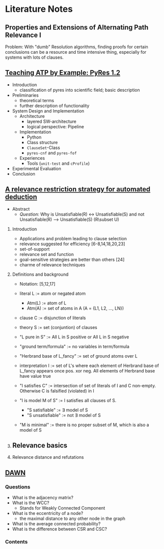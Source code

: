 # Literature Notes


## Properties and Extensions of Alternating Path Relevance I

Problem: With "dumb" Resolution algorithms, finding proofs for certain conclusions can be a resource and time intensive thing, especially for systems with lots of clauses.

## [Teaching ATP by Example: PyRes 1.2](../../../../papers/literature/978-3-030-51054-1.pdf)
- Introduction 
    - classification of pyres into scientific field; basic description
- Preliminaries
    - theoretical terms
    - further description of functionality
- System Design and Implementation
    - Architecture
        - layered SW-architecture
        - logical perspective: Pipeline
    - Implementation
        - Python
        - Class structure        
        - `ClauseSet`-Class
        - `pyres-cnf` and `pyres-fof`
    - Experiences
        - Tools (`unit-test` and `cProfile`)
- Experimental Evaluation
- Conclusion

## [A relevance restriction strategy for automated deduction](../../../../papers/literature/PY03.pdf) 
- Abstract
    - *Question:*
        Why is
        Unsatisfiable(R) <-> Unsatisfiable(S) and not
        Unsatisfiable(R) --> Unsatisfiable(S) (R\subset U)
1.  Introduction
    - Applications and problem leading to clause selection
    - relevance suggested for efficiency [6-8,14,18,20,23]
    - set-of-support
    - relevance set and function
    - goal-sensitive strategies are better than others [24]
    - charme of relevance techniques
2.  Definitions and background 
    - Notation: [5,12,17]
    - literal L := atom or negated atom
        - Atm(L) := atom of L
        - Atm(A) := set of atoms in A (A = {L1, L2, ..., LN})
    - clause C := disjunction of literals
    - theory S := set (conjuntion) of clauses

    - "L pure in S" := All L in S positive or All L in S negative
    - "ground term/formula" := no variables in term/formula
    - "Herbrand base of L_fancy" := set of ground atoms over L
    - interpretation I := set of L's where each element of Herbrand base of L_fancy appears once pos. xor neg. All elements of Herbrand base have value true
    - "I satisfies C" := intersection of set of literals of I and C non-empty. Otherwise C is falsified (violated) in I
    - "I is model M of S" := I satisfies all clauses of S.
      - "S satisfiable" := ∃ model of S
      - "S unsatisfiable" := not ∃ model of S
    - "M is minimal" := there is no proper subset of M, which is also a model of S

3. Relevance basics
    - 
4. Relevance distance and refutations


## [DAWN](../../papers/literature/3650200.3656600.pdf) 

### Questions
- What is the adjacency matrix?
- What is the WCC?
    - Stands for Weakly Connected Component
- What is the eccentricity of a node?
    - the maximal distance to any other node in the graph
- What is the average connected probability?
- What is the difference between CSR and CSC?

### Contents









## []() 
